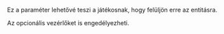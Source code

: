 Ez a paraméter lehetővé teszi a játékosnak, hogy felüljön erre az entitásra.

Az opcionális vezérlőket is engedélyezheti.